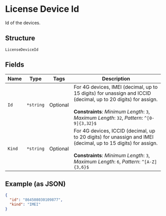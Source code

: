 
# License Device Id

Id of the devices.

## Structure

`LicenseDeviceId`

## Fields

| Name | Type | Tags | Description |
|  --- | --- | --- | --- |
| `Id` | `*string` | Optional | For 4G devices, IMEI (decimal, up to 15 digits) for unassign and ICCID (decimal, up to 20 digits) for assign.<br><br>**Constraints**: *Minimum Length*: `3`, *Maximum Length*: `32`, *Pattern*: `^[0-9]{3,32}$` |
| `Kind` | `*string` | Optional | For 4G devices, ICCID (decimal, up to 20 digits) for unassign and IMEI (decimal, up to 15 digits) for assign.<br><br>**Constraints**: *Minimum Length*: `3`, *Maximum Length*: `6`, *Pattern*: `^[A-Z]{3,6}$` |

## Example (as JSON)

```json
{
  "id": "864508030109877",
  "kind": "IMEI"
}
```

